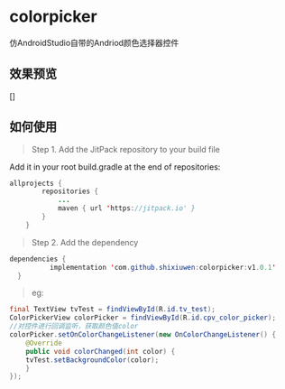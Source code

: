 # colorpicker
仿AndroidStudio自带的Andriod颜色选择器控件

## 效果预览

[]

## 如何使用

> Step 1. Add the JitPack repository to your build file

Add it in your root build.gradle at the end of repositories:

```java
allprojects {
		repositories {
			...
			maven { url 'https://jitpack.io' }
		}
	}
  ```
  
  > Step 2. Add the dependency
  
  ```java
  dependencies {
	        implementation 'com.github.shixiuwen:colorpicker:v1.0.1'
	}
  ```

> eg:

```java
final TextView tvTest = findViewById(R.id.tv_test);
ColorPickerView colorPicker = findViewById(R.id.cpv_color_picker);
//对控件进行回调监听，获取颜色值color
colorPicker.setOnColorChangeListener(new OnColorChangeListener() {
    @Override
    public void colorChanged(int color) {
	tvTest.setBackgroundColor(color);
    }
});
```
	
